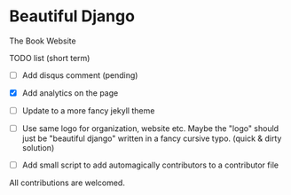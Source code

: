 # Beautiful Django
The Book Website

TODO list (short term)

- [ ] Add disqus comment (pending)
- [x] Add analytics on the page
- [ ] Update to a more fancy jekyll theme
- [ ] Use same logo for organization, website etc. Maybe the "logo" should just be "beautiful django" written in a fancy cursive typo. (quick & dirty solution)
- [ ] Add small script to add automagically contributors to a contributor file


All contributions are welcomed.

